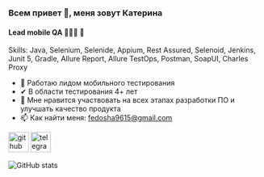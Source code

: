 ### Всем привет 👋, меня зовут Катерина
#### Lead mobile QA 👩🏻‍💻 🐞 

Skills: Java, Selenium, Selenide, Appium, Rest Assured, Selenoid, Jenkins, Junit 5, Gradle, Allure Report, Allure TestOps, Postman, SoapUI, Charles Proxy

- 🔭 Работаю лидом мобильного тестирования
- ✔ В области тестирования 4+ лет
- 🌱 Мне нравится участвовать на всех этапах разработки ПО и улучшать качество продукта
- 📫 Как найти меня: fedosha9615@gmail.com

[<img src='https://github.githubassets.com/favicons/favicon.svg' alt='github' height='40'>](https://github.com/astashkina-ea)  [<img src='https://telegram.org/favicon.ico' alt='telegram' height='40'>](https://t.me/astashkina_ea)  

![GitHub stats](https://github-readme-stats.vercel.app/api?username=astashkina-ea&show_icons=true)  

<!--
### Hi there 👋
**astashkina-ea/astashkina-ea** is a ✨ _special_ ✨ repository because its `README.md` (this file) appears on your GitHub profile.

Here are some ideas to get you started:

- 🔭 I’m currently working on ...
- 🌱 I’m currently learning ...
- 👯 I’m looking to collaborate on ...
- 🤔 I’m looking for help with ...
- 💬 Ask me about ...
- 📫 How to reach me: ...
- ⚡ Fun fact: ...
-->
